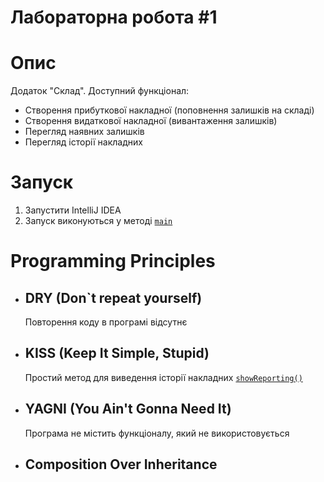 # Лабораторна робота #1
# Опис
Додаток "Склад".
Доступний функціонал:
- Створення прибуткової накладної (поповнення залишків на складі)
- Створення видаткової накладної (вивантаження залишків)
- Перегляд наявних залишків
- Перегляд історії накладних

# Запуск
1. Запустити IntelliJ IDEA
2. Запуск виконуються у методі [`main`](src/Main.java#L18)

# Programming Principles
- ## DRY (Don`t repeat yourself)
  Повторення коду в програмі відсутнє
- ## KISS (Keep It Simple, Stupid)
  Простий метод для виведення історії накладних [`showReporting()`](src/warehouse/Warehouse.java#L88)
- ## YAGNI (You Ain't Gonna Need It)
  Програма не містить функціоналу, який не використовується
- ## Composition Over Inheritance
  